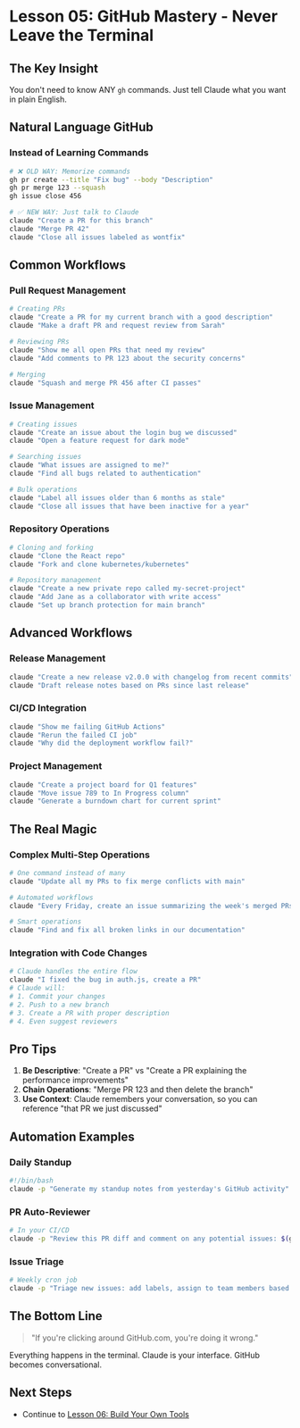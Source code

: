 # Lesson 05: GitHub Mastery - Never Leave the Terminal

## The Key Insight

You don't need to know ANY `gh` commands. Just tell Claude what you want in plain English.

## Natural Language GitHub

### Instead of Learning Commands
```bash
# ❌ OLD WAY: Memorize commands
gh pr create --title "Fix bug" --body "Description"
gh pr merge 123 --squash
gh issue close 456

# ✅ NEW WAY: Just talk to Claude
claude "Create a PR for this branch"
claude "Merge PR 42"
claude "Close all issues labeled as wontfix"
```

## Common Workflows

### Pull Request Management
```bash
# Creating PRs
claude "Create a PR for my current branch with a good description"
claude "Make a draft PR and request review from Sarah"

# Reviewing PRs
claude "Show me all open PRs that need my review"
claude "Add comments to PR 123 about the security concerns"

# Merging
claude "Squash and merge PR 456 after CI passes"
```

### Issue Management
```bash
# Creating issues
claude "Create an issue about the login bug we discussed"
claude "Open a feature request for dark mode"

# Searching issues
claude "What issues are assigned to me?"
claude "Find all bugs related to authentication"

# Bulk operations
claude "Label all issues older than 6 months as stale"
claude "Close all issues that have been inactive for a year"
```

### Repository Operations
```bash
# Cloning and forking
claude "Clone the React repo"
claude "Fork and clone kubernetes/kubernetes"

# Repository management
claude "Create a new private repo called my-secret-project"
claude "Add Jane as a collaborator with write access"
claude "Set up branch protection for main branch"
```

## Advanced Workflows

### Release Management
```bash
claude "Create a new release v2.0.0 with changelog from recent commits"
claude "Draft release notes based on PRs since last release"
```

### CI/CD Integration
```bash
claude "Show me failing GitHub Actions"
claude "Rerun the failed CI job"
claude "Why did the deployment workflow fail?"
```

### Project Management
```bash
claude "Create a project board for Q1 features"
claude "Move issue 789 to In Progress column"
claude "Generate a burndown chart for current sprint"
```

## The Real Magic

### Complex Multi-Step Operations
```bash
# One command instead of many
claude "Update all my PRs to fix merge conflicts with main"

# Automated workflows
claude "Every Friday, create an issue summarizing the week's merged PRs"

# Smart operations
claude "Find and fix all broken links in our documentation"
```

### Integration with Code Changes
```bash
# Claude handles the entire flow
claude "I fixed the bug in auth.js, create a PR"
# Claude will:
# 1. Commit your changes
# 2. Push to a new branch
# 3. Create a PR with proper description
# 4. Even suggest reviewers
```

## Pro Tips

1. **Be Descriptive**: "Create a PR" vs "Create a PR explaining the performance improvements"
2. **Chain Operations**: "Merge PR 123 and then delete the branch"
3. **Use Context**: Claude remembers your conversation, so you can reference "that PR we just discussed"

## Automation Examples

### Daily Standup
```bash
#!/bin/bash
claude -p "Generate my standup notes from yesterday's GitHub activity"
```

### PR Auto-Reviewer
```bash
# In your CI/CD
claude -p "Review this PR diff and comment on any potential issues: $(gh pr diff)"
```

### Issue Triage
```bash
# Weekly cron job
claude -p "Triage new issues: add labels, assign to team members based on expertise"
```

## The Bottom Line

> "If you're clicking around GitHub.com, you're doing it wrong."

Everything happens in the terminal. Claude is your interface. GitHub becomes conversational.

## Next Steps
- Continue to [Lesson 06: Build Your Own Tools](../06-build-your-own-tools/README.md)